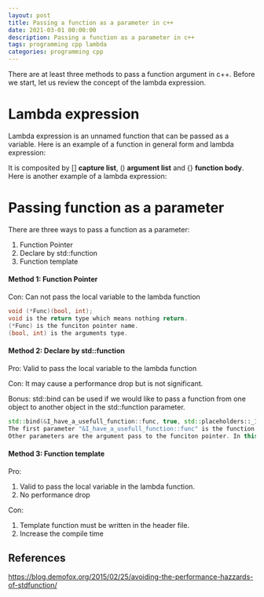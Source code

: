 ```yaml
---
layout: post
title: Passing a function as a parameter in c++
date: 2021-03-01 00:00:00
description: Passing a function as a parameter in c++
tags: programming cpp lambda
categories: programming cpp
---
```


There are at least three methods to pass a function argument in c++. Before we start, let us review the concept of the lambda expression.

# Lambda expression

Lambda expression is an unnamed function that can be passed as a variable. Here is an example of a function in general form and lambda expression:

<script src="https://gist.github.com/kcwongjoe/3dceeb41975bebb0010a56bfae23cf3a.js"></script>

It is composited by [] **capture list**, () **argument list** and {} **function body**. Here is another example of a lambda expression:

<script src="https://gist.github.com/kcwongjoe/47eeb923653deeccbc869c2d16c45e03.js"></script>

# Passing function as a parameter

There are three ways to pass a function as a parameter:

1. Function Pointer
2. Declare by std::function
3. Function template

#### Method 1: Function Pointer

Con: Can not pass the local variable to the lambda function

<script src="https://gist.github.com/kcwongjoe/32c682e535b35787743c166fad1944de.js"></script>

```c++
void (*Func)(bool, int);
void is the return type which means nothing return.
(*Func) is the funciton pointer name.
(bool, int) is the arguments type.
```

#### Method 2: Declare by std::function

Pro: Valid to pass the local variable to the lambda function

Con: It may cause a performance drop but is not significant.

<script src="https://gist.github.com/kcwongjoe/2a5c1b3e18257084478898cadbb92130.js"></script>

Bonus: std::bind can be used if we would like to pass a function from one object to another object in the std::function parameter.

<script src="https://gist.github.com/kcwongjoe/0c4550ddc0aa6dd8fb9b43946d19ecc2.js"></script>

```c++
std::bind(&I_have_a_usefull_function::func, true, std::placeholders::_1)
The first parameter "&I_have_a_usefull_function::func" is the function pointer you want to pass.
Other parameters are the argument pass to the funciton pointer. In this example, "this" is passed to inside the function body. In this example, the first argument is fixed as true. The second argument and third are set as placeholders 1 and 2 which can be input later.
```

#### Method 3: Function template
Pro:
1. Valid to pass the local variable in the lambda function.
2. No performance drop

Con:
1. Template function must be written in the header file.
2. Increase the compile time

<script src="https://gist.github.com/kcwongjoe/68221bde5b3c2ac6429e14a5f33dc8c3.js"></script>

## References
https://blog.demofox.org/2015/02/25/avoiding-the-performance-hazzards-of-stdfunction/